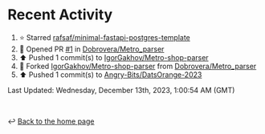 # Recent Activity

<!--RECENT_ACTIVITY:start-->
1. ⭐ Starred [rafsaf/minimal-fastapi-postgres-template](https://github.com/rafsaf/minimal-fastapi-postgres-template)<br>
2. 💪 Opened PR [#1](https://github.com/Dobrovera/Metro_parser/pull/1) in [Dobrovera/Metro_parser](https://github.com/Dobrovera/Metro_parser)<br>
3. ⬆️ Pushed 1 commit(s) to [IgorGakhov/Metro-shop-parser](https://github.com/IgorGakhov/Metro-shop-parser)<br>
4. 🔱 Forked [IgorGakhov/Metro-shop-parser](https://github.com/IgorGakhov/Metro-shop-parser) from [Dobrovera/Metro_parser](https://github.com/Dobrovera/Metro_parser)<br>
5. ⬆️ Pushed 1 commit(s) to [Angry-Bits/DatsOrange-2023](https://github.com/Angry-Bits/DatsOrange-2023)<br>
<!--RECENT_ACTIVITY:end-->

<!--RECENT_ACTIVITY:last_update-->
Last Updated: Wednesday, December 13th, 2023, 1:00:54 AM (GMT)
<!--RECENT_ACTIVITY:last_update_end-->

<br>

↩️ [Back to the home page](/README.md)
